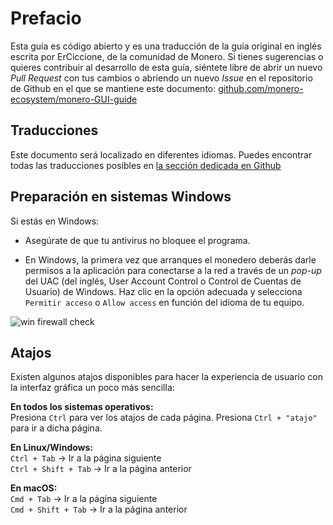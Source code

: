 # Prefacio
Esta guía es código abierto y es una traducción de la guía original en inglés escrita por ErCiccione, de la comunidad de Monero. 
Si tienes sugerencias o quieres contribuir al desarrollo de esta guía, siéntete libre de abrir un nuevo _Pull Request_ con tus cambios o abriendo un nuevo _Issue_ en el repositorio de Github en el que se mantiene este documento: [github.com/monero-ecosystem/monero-GUI-guide](https://github.com/monero-ecosystem/monero-GUI-guide)

## Traducciones
Este documento será localizado en diferentes idiomas. Puedes encontrar todas las traducciones posibles en [la sección dedicada en Github](https://github.com/monero-ecosystem/monero-GUI-guide/translations)

## Preparación en sistemas Windows
Si estás en Windows:

+ Asegúrate de que tu antivirus no bloquee el programa.

+ En Windows, la primera vez que arranques el monedero deberás darle permisos a la aplicación para conectarse a la red a través de un _pop-up_ del UAC (del inglés, User Account Control o Control de Cuentas de Usuario) de Windows. 
Haz clic en la opción adecuada y selecciona `Permitir acceso` o `Allow access` en función del idioma de tu equipo.

![win firewall check](media/win-firewall-check.png)

## Atajos
Existen algunos atajos disponibles para hacer la experiencia de usuario con la interfaz gráfica un poco más sencilla:
&nbsp;

**En todos los sistemas operativos:**    
Presiona `Ctrl` para ver los atajos de cada página. Presiona `Ctrl + "atajo"` para ir a dicha página.
&nbsp;

**En Linux/Windows:**    
`Ctrl + Tab` -> Ir a la página siguiente    
`Ctrl + Shift + Tab` -> Ir a la página anterior
&nbsp;

**En macOS:**    
`Cmd + Tab` -> Ir a la página siguiente    
`Cmd + Shift + Tab` -> Ir a la página anterior

